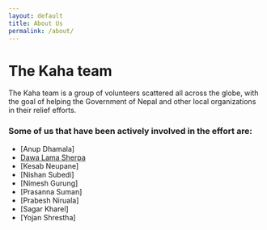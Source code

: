```yaml
---
layout: default
title: About Us
permalink: /about/
---
```


# The Kaha team
The Kaha team is a group of volunteers scattered all across the globe, with the goal of helping the Government of Nepal and other local organizations in their relief efforts. 

### Some of us that have been actively involved in the effort are:
- [Anup Dhamala]
- [Dawa Lama Sherpa](https://www.linkedin.com/in/dawalama)
- [Kesab Neupane]
- [Nishan Subedi]
- [Nimesh Gurung]
- [Prasanna Suman]
- [Prabesh Niruala]
- [Sagar Kharel]
- [Yojan Shrestha]



